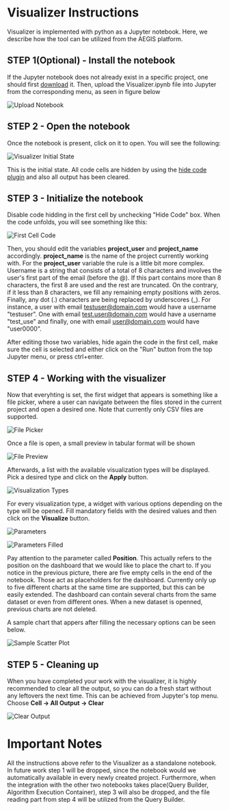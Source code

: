 # Visualizer Instructions

Visualizer is implemented with python as a Jupyter notebook. Here, we describe how the tool can be utilized from the AEGIS platform.

## STEP 1(Optional) - Install the notebook

If the Jupyter notebook does not already exist in a specific project, one should first [download](https://www.github.com/aegisbigdata/visualizer) it. Then, upload the Visualizer.ipynb file into Jupyter from the corresponding menu, as seen in figure below

![Upload Notebook](/visualizer-screenshots/9.png)

## STEP 2 - Open the notebook

Once the notebook is present, click on it to open. You will see the following:

![Visualizer Initial State](visualizer-screenshots/1.png)

This is the initial state. All code cells are hidden by using the [hide code plugin](https://github.com/kirbs-/hide_code) and also all output has been cleared.

## STEP 3 - Initialize the notebook

Disable code hidding in the first cell by unchecking "Hide Code" box. When the code unfolds, you will see something like this:

![First Cell Code](visualizer-screenshots/0.png)

Then, you should edit the variables **project_user** and **project_name** accordingly. **project_name** is the name of the project currently working with. For the **project_user** variable the rule is a little bit more complex. Username is a string that consists of a total of 8 characters and involves the user's first part of the email (before the @). If this part contains more than 8 characters, the first 8 are used and the rest are truncated. On the contrary, if it less than 8 characters, we fill any remaining empty positions with zeros. Finally, any dot (.) characters are being replaced by underscores (_).
For instance, a user with email testuser@domain.com would have a username "testuser". One with email test.user@domain.com would have a username "test_use" and finally, one with email user@domain.com would have "user0000".

After editing those two variables, hide again the code in the first cell, make sure the cell is selected and either click on the "Run" button from the top Jupyter menu, or press ctrl+enter.

## STEP 4 - Working with the visualizer

Now that everyhting is set, the first widget that appears is something like a file picker, where a user can navigate between the files stored in the current project and open a desired one. Note that currently only CSV files are supported.

![File Picker](visualizer-screenshots/2.png)

Once a file is open, a small preview in tabular format will be shown

![File Preview](visualizer-screenshots/3.png)

Afterwards, a list with the available visualization types will be displayed. Pick a desired type and click on the **Apply** button.

![Visualization Types](visualizer-screenshots/4.png)

For every visualization type, a widget with various options depending on the type will be opened. Fill mandatory fields with the desired values and then click on the **Visualize** button.

![Parameters](visualizer-screenshots/5.png)

![Parameters Filled](visualizer-screenshots/6.png)

Pay attention to the parameter called **Position**. This actually refers to the position on the dashboard that we would like to place the chart to. If you notice in the previous picture, there are five empty cells in the end of the notebook. Those act as placeholders for the dashboard. Currently only up to five different charts at the same time are supported, but this can be easily extended. The dashboard can contain several charts from the same dataset or even from different ones. When a new dataset is openned, previous charts are not deleted.

A sample chart that appers after filling the necessary options can be seen below.

![Sample Scatter Plot](visualizer-screenshots/7.png)

## STEP 5 - Cleaning up

When you have completed your work with the visualizer, it is highly recommended to clear all the output, so you can do a fresh start without any leftovers the next time. This can be achieved from Jupyter's top menu. Choose **Cell -> All Output -> Clear**

![Clear Output](visualizer-screenshots/8.png)

# Important Notes
All the instructions above refer to the Visualizer as a standalone notebook. In future work step 1 will be dropped, since the notebook would we automatically available in every newly created project. Furthermore, when the integration with the other two notebooks takes place(Query Builder, Algorithm Execution Container), step 3 will also be dropped, and the file reading part from step 4 will be utilized from the Query Builder.
